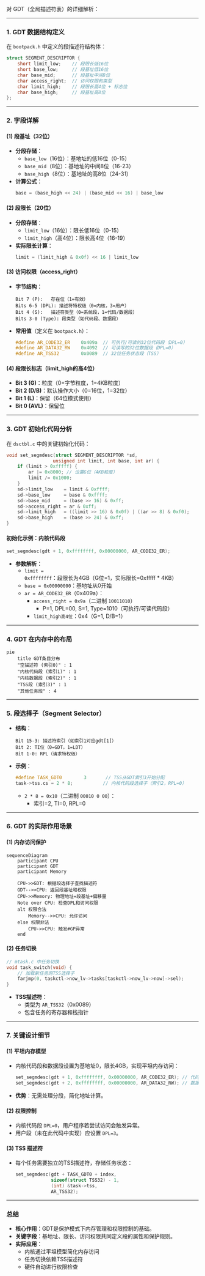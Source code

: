 对 GDT（全局描述符表）的详细解析：

---

### **1. GDT 数据结构定义**
在 `bootpack.h` 中定义的段描述符结构体：
```c
struct SEGMENT_DESCRIPTOR {
    short limit_low;    // 段限长低16位
    short base_low;     // 段基址低16位
    char base_mid;      // 段基址中间8位
    char access_right;  // 访问权限和类型
    char limit_high;    // 段限长高4位 + 标志位
    char base_high;     // 段基址高8位
};
```

---

### **2. 字段详解**
#### **(1) 段基址（32位）**
- **分段存储**：
  - `base_low`（16位）：基地址的低16位（0-15）
  - `base_mid`（8位）：基地址的中间8位（16-23）
  - `base_high`（8位）：基地址的高8位（24-31）
- **计算公式**：
  ```c
  base = (base_high << 24) | (base_mid << 16) | base_low
  ```

#### **(2) 段限长（20位）**
- **分段存储**：
  - `limit_low`（16位）：限长低16位（0-15）
  - `limit_high`（高4位）：限长高4位（16-19）
- **实际限长计算**：
  ```c
  limit = (limit_high & 0x0f) << 16 | limit_low
  ```

#### **(3) 访问权限（access_right）**
- **字节结构**：
  ```
  Bit 7 (P):   存在位（1=有效）
  Bits 6-5 (DPL): 描述符特权级（0=内核，3=用户）
  Bit 4 (S):   描述符类型（0=系统段，1=代码/数据段）
  Bits 3-0 (Type): 段类型（如代码段、数据段）
  ```
- **常用值**（定义在 `bootpack.h`）：
  ```c
  #define AR_CODE32_ER    0x409a  // 可执行/可读的32位代码段（DPL=0）
  #define AR_DATA32_RW    0x4092  // 可读写的32位数据段（DPL=0）
  #define AR_TSS32        0x0089  // 32位任务状态段（TSS）
  ```

#### **(4) 段限长标志（limit_high的高4位）**
- **Bit 3 (G)**：粒度（0=字节粒度，1=4KB粒度）
- **Bit 2 (D/B)**：默认操作大小（0=16位，1=32位）
- **Bit 1 (L)**：保留（64位模式使用）
- **Bit 0 (AVL)**：保留位

---

### **3. GDT 初始化代码分析**
在 `dsctbl.c` 中的关键初始化代码：
```c
void set_segmdesc(struct SEGMENT_DESCRIPTOR *sd, 
                 unsigned int limit, int base, int ar) {
    if (limit > 0xfffff) {
        ar |= 0x8000; // 设置G位（4KB粒度）
        limit /= 0x1000;
    }
    sd->limit_low    = limit & 0xffff;
    sd->base_low     = base & 0xffff;
    sd->base_mid     = (base >> 16) & 0xff;
    sd->access_right = ar & 0xff;
    sd->limit_high   = ((limit >> 16) & 0x0f) | ((ar >> 8) & 0xf0);
    sd->base_high    = (base >> 24) & 0xff;
}
```

#### **初始化示例：内核代码段**
```c
set_segmdesc(gdt + 1, 0xffffffff, 0x00000000, AR_CODE32_ER);
```
- **参数解析**：
  - `limit = 0xffffffff`：段限长为4GB（G位=1，实际限长=0xfffff * 4KB）
  - `base = 0x00000000`：基地址从0开始
  - `ar = AR_CODE32_ER`（0x409a）：
    - `access_right = 0x9a`（二进制 `10011010`）
      - P=1, DPL=00, S=1, Type=1010（可执行/可读代码段）
    - `limit_high高4位`：0x4（G=1, D/B=1）

---

### **4. GDT 在内存中的布局**
```mermaid
pie
    title GDT条目分布
    "空描述符 (索引0)" : 1
    "内核代码段 (索引1)" : 1
    "内核数据段 (索引2)" : 1
    "TSS段 (索引3)" : 1
    "其他任务段" : 4
```

---

### **5. 段选择子（Segment Selector）**
- **结构**：
  ```
  Bit 15-3: 描述符索引（如索引1对应gdt[1]）
  Bit 2: TI位（0=GDT，1=LDT）
  Bit 1-0: RPL（请求特权级）
  ```
- **示例**：
  ```c
  #define TASK_GDT0        3       // TSS从GDT索引3开始分配
  task->tss.cs = 2 * 8;           // 内核代码段选择子（索引2，RPL=0）
  ```
  - `2 * 8 = 0x10`（二进制 `00010 0 00`）：
    - 索引=2, TI=0, RPL=0

---

### **6. GDT 的实际作用场景**
#### **(1) 内存访问保护**
```mermaid
sequenceDiagram
    participant CPU
    participant GDT
    participant Memory

    CPU->>GDT: 根据段选择子查找描述符
    GDT-->>CPU: 返回段基址和权限
    CPU->>Memory: 物理地址=段基址+偏移量
    Note over CPU: 检查DPL和访问权限
    alt 权限合法
        Memory-->>CPU: 允许访问
    else 权限非法
        CPU->>CPU: 触发#GP异常
    end
```

#### **(2) 任务切换**
```c
// mtask.c 中任务切换
void task_switch(void) {
    // 加载新任务的TSS选择子
    farjmp(0, taskctl->now_lv->tasks[taskctl->now_lv->now]->sel);
}
```
- **TSS描述符**：
  - 类型为 `AR_TSS32`（0x0089）
  - 包含任务的寄存器和栈指针

---

### **7. 关键设计细节**
#### **(1) 平坦内存模型**
- 内核代码段和数据段设置为基地址0，限长4GB，实现平坦内存访问：
  ```c
  set_segmdesc(gdt + 1, 0xffffffff, 0x00000000, AR_CODE32_ER); // 代码段
  set_segmdesc(gdt + 2, 0xffffffff, 0x00000000, AR_DATA32_RW); // 数据段
  ```
- **优势**：无需处理分段，简化地址计算。

#### **(2) 权限控制**
- 内核代码段 `DPL=0`，用户程序若尝试访问会触发异常。
- 用户段（未在此代码中实现）应设置 `DPL=3`。

#### **(3) TSS 描述符**
- 每个任务需要独立的TSS描述符，存储任务状态：
  ```c
  set_segmdesc(gdt + TASK_GDT0 + index, 
               sizeof(struct TSS32) - 1, 
               (int) &task->tss, 
               AR_TSS32);
  ```

---

### **总结**
- **核心作用**：GDT是保护模式下内存管理和权限控制的基础。
- **关键字段**：基地址、限长、访问权限共同定义段的属性和保护规则。
- **实际应用**：
  - 内核通过平坦模型简化内存访问
  - 任务切换依赖TSS描述符
  - 硬件自动进行权限检查